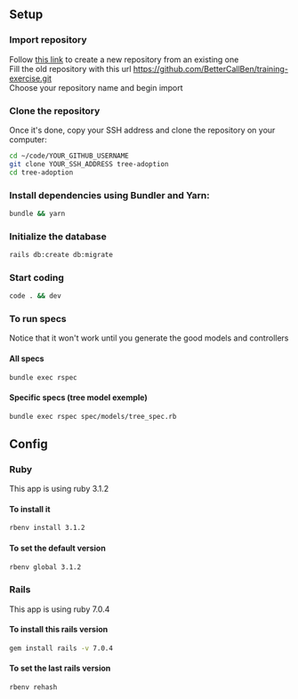 ## Setup

### Import repository

Follow [this link](https://github.com/new/import) to create a new repository from an existing one \
Fill the old repository with this url https://github.com/BetterCallBen/training-exercise.git \
Choose your repository name and begin import

### Clone the repository

Once it's done, copy your SSH address and clone the repository on your computer:

```sh
cd ~/code/YOUR_GITHUB_USERNAME
git clone YOUR_SSH_ADDRESS tree-adoption
cd tree-adoption
```

### Install dependencies using Bundler and Yarn:

```sh
bundle && yarn
```

### Initialize the database

```sh
rails db:create db:migrate
```

### Start coding 

```sh
code . && dev
```

### To run specs

Notice that it won't work until you generate the good models and controllers

#### All specs

```sh
bundle exec rspec
```

#### Specific specs (tree model exemple)

```sh
bundle exec rspec spec/models/tree_spec.rb 
```

## Config 

### Ruby

This app is using ruby 3.1.2

#### To install it 

```sh
rbenv install 3.1.2
```

#### To set the default version

```sh
rbenv global 3.1.2
```
### Rails

This app is using ruby 7.0.4

#### To install this rails version

```sh
gem install rails -v 7.0.4
```

#### To set the last rails version

```sh
rbenv rehash
```

